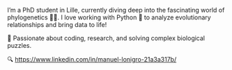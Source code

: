I’m a PhD student in Lille, currently diving deep into the fascinating world of phylogenetics 🌿🔬.
I love working with Python 🐍 to analyze evolutionary relationships and bring data to life!

🚀 Passionate about coding, research, and solving complex biological puzzles.

🔍 https://www.linkedin.com/in/manuel-lonigro-21a3a317b/
